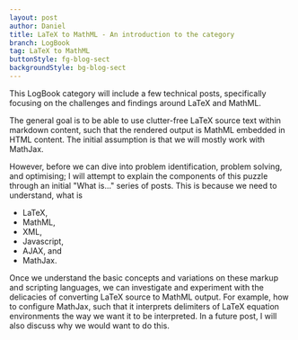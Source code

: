 ```yaml
---
layout: post
author: Daniel
title: LaTeX to MathML - An introduction to the category
branch: LogBook
tag: LaTeX to MathML
buttonStyle: fg-blog-sect
backgroundStyle: bg-blog-sect
---
```


This LogBook category will include a few technical posts, specifically focusing on the challenges and findings around LaTeX and MathML.
<!-- excerpt-end -->

The general goal is to be able to use clutter-free LaTeX source text within markdown content, such that the rendered output is MathML embedded in HTML content. The initial assumption is that we will mostly work with MathJax.

However, before we can dive into problem identification, problem solving, and optimising; I will attempt to explain the components of this puzzle through an initial "What is..." series of posts. This is because we need to understand, what is 

* LaTeX,
* MathML,
* XML,
* Javascript,
* AJAX, and 
* MathJax.

Once we understand the basic concepts and variations on these markup and scripting languages, we can investigate and experiment with the delicacies of converting LaTeX source to MathML output. For example, how to configure MathJax, such that it interprets delimiters of LaTeX equation environments the way we want it to be interpreted. In a future post, I will also discuss why we would want to do this.